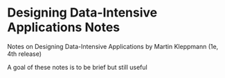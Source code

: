 # Designing Data-Intensive Applications Notes
Notes on Designing Data-Intensive Applications by Martin Kleppmann (1e, 4th release)

A goal of these notes is to be brief but still useful


